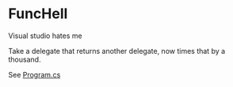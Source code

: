 # FuncHell
Visual studio hates me

Take a delegate that returns another delegate, now times that by a thousand.

See <a href="https://github.com/ShimmyMySherbet/FuncHell/blob/master/FuncHell/Program.cs">Program.cs</a>

